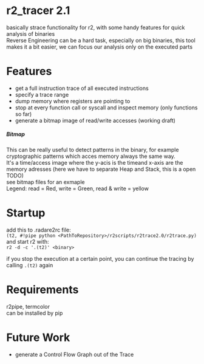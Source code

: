 # r2_tracer 2.1
basically strace functionality for r2, with some handy features for quick 
analysis of binaries\
Reverse Engineering can be a hard task, especially on big binaries, this tool makes
it a bit easier, we can focus our analysis only on the executed parts

# Features
* get a full instruction trace of all executed instructions
* specify a trace range
* dump memory where registers are pointing to
* stop at every function call or syscall and inspect memory (only functions so far)
* generate a bitmap image of read/write accesses (working draft)

##### Bitmap
This can be really useful to detect patterns in the binary, for example cryptographic patterns
which acces memory always the same way.\
It's a time/access image where the y-acis is the timeand x-axis are the memory adresses 
(here we have to separate Heap and Stack, this is a open TODO)\
see bitmap files for an exmaple\
Legend: read = Red, write = Green, read & write = yellow

# Startup
add this to .radare2rc file:\
`(t2, #!pipe python <PathToRepository>/r2scripts/r2trace2.0/r2trace.py)`\
and start r2 with:\
`r2 -d -c '.(t2)' <binary>`

if you stop the execution at a certain point, you can continue the tracing
by calling `.(t2)` again

# Requirements
r2pipe, termcolor\
can be installed by pip

# Future Work
* generate a Control Flow Graph out of the Trace
